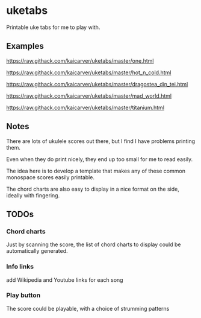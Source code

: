 # uketabs

Printable uke tabs for me to play with.

## Examples

https://raw.githack.com/kaicarver/uketabs/master/one.html

https://raw.githack.com/kaicarver/uketabs/master/hot_n_cold.html

https://raw.githack.com/kaicarver/uketabs/master/dragostea_din_tei.html

https://raw.githack.com/kaicarver/uketabs/master/mad_world.html

https://raw.githack.com/kaicarver/uketabs/master/titanium.html

## Notes

There are lots of ukulele scores out there,
but I find I have problems printing them.

Even when they do print nicely,
they end up too small for me to read easily.

The idea here is to develop a template that makes
any of these common monospace scores easily printable.

The chord charts are also easy to display
in a nice format on the side, ideally with fingering.

## TODOs

### Chord charts

Just by scanning the score, the list of chord charts
to display could be automatically generated.

### Info links

add Wikipedia and Youtube links for each song

### Play button

The score could be playable, with a choice of strumming patterns